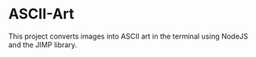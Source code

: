 # ASCII-Art
This project converts images into ASCII art in the terminal using NodeJS and the JIMP library.

